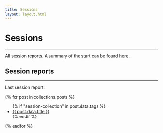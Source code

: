 ```yaml
---
title: Sessions
layout: layout.html
---
```

# Sessions

<hr>

All session reports. A summary of the start can be found [here](/start_summary/).

## Session reports

<hr>

Last session report:

{% for post in collections.posts %}
    <ul>
        {% if "session-collection" in post.data.tags %}
            <li><a href="{{ post.url }}">{{ post.data.title }}</a></li>
        {% endif %}
    </ul>
{% endfor %}